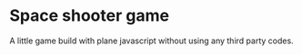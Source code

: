 # Space shooter game
A little game build with plane javascript without using 
any third party codes.
